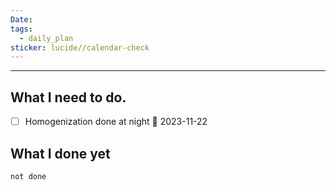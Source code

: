 ```yaml
---
Date: 
tags:
  - daily_plan
sticker: lucide//calendar-check
---
```

---
## What I need to do.


- [ ] Homogenization done at night 📅 2023-11-22 


## What I done yet
```tasks
not done
```
